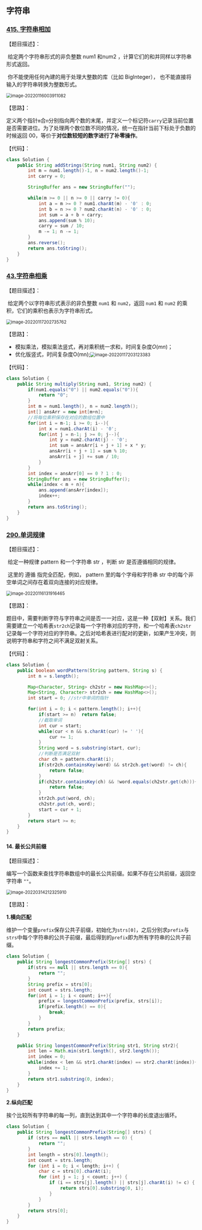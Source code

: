 ## 字符串

### [415. 字符串相加](https://leetcode-cn.com/problems/add-strings/)

【题目描述】：

​		给定两个字符串形式的非负整数 num1 和num2 ，计算它们的和并同样以字符串形式返回。

​		你不能使用任何內建的用于处理大整数的库（比如 BigInteger）， 也不能直接将输入的字符串转换为整数形式。

<img src="字符串.assets/image-20220116003911082.png" alt="image-20220116003911082" style="zoom:80%;" />

【思路】：

​		定义两个指针`m`合`n`分别指向两个数的末尾，并定义一个标记符`carry`记录当前位置是否需要进位。为了处理两个数位数不同的情况，统一在指针当前下标处于负数的时候返回 00，等价于**对位数较短的数字进行了补零操作**。

【代码】：

~~~Java
class Solution {
    public String addStrings(String num1, String num2) {
        int m = num1.length()-1, n = num2.length()-1;
        int carry = 0;

        StringBuffer ans = new StringBuffer("");

        while(m >= 0 || n >= 0 || carry != 0){
            int a = m >= 0 ? num1.charAt(m) - '0' : 0;
            int b = n >= 0 ? num2.charAt(n) - '0' : 0;
            int sum = a + b + carry;
            ans.append(sum % 10);
            carry = sum / 10;
            m -= 1; n -= 1;
        }
        ans.reverse();
        return ans.toString();
    }
}
~~~



### [43.字符串相乘](https://leetcode-cn.com/problems/multiply-strings/)

【题目描述】：

​		给定两个以字符串形式表示的非负整数 `num1` 和 `num2`，返回 `num1` 和 `num2` 的乘积，它们的乘积也表示为字符串形式。

<img src="字符串.assets/image-20220117202735762.png" alt="image-20220117202735762" style="zoom:80%;" />

【思路】：

- 模拟乘法，模拟乘法竖式，再对乘积统一求和，时间复杂度$O(mn)$​​；
- 优化版竖式，时间复杂度O(mn);<img src="字符串.assets/image-20220117203123383.png" alt="image-20220117203123383" style="zoom:80%;" />



【代码】：

~~~java
class Solution {
    public String multiply(String num1, String num2) {
        if(num1.equals("0") || num2.equals("0")){
            return "0";
        }
        int m = num1.length(), n = num2.length();
        int[] ansArr = new int[m+n];
        //将每位乘积保存在对应的数组位置中
        for(int i = m-1; i >= 0; i--){
            int x = num1.charAt(i) - '0';
            for(int j = n-1; j >= 0; j--){
                int y = num2.charAt(j) - '0';
                int sum = ansArr[i + j + 1] + x * y;
                ansArr[i + j + 1] = sum % 10;
                ansArr[i + j] += sum / 10;                
            }
        }
        int index = ansArr[0] == 0 ? 1 : 0;
        StringBuffer ans = new StringBuffer();
        while(index < m + n){
            ans.append(ansArr[index]);
            index++;
        }
        return ans.toString();
    }
}
~~~



### [290.单词规律](https://leetcode-cn.com/problems/word-pattern/)

【题目描述】：

​		给定一种规律 pattern 和一个字符串 str ，判断 str 是否遵循相同的规律。

​		这里的 遵循 指完全匹配，例如， pattern 里的每个字母和字符串 str 中的每个非空单词之间存在着双向连接的对应规律。

<img src="字符串.assets/image-20220116131916465.png" alt="image-20220116131916465" style="zoom:80%;" />



【思路】：

​		题目中，需要判断字符与字符串之间是否一一对应，这是一种【双射】关系。我们需要建立一个哈希表`str2ch`记录每一个字符串对应的字符，和一个哈希表`ch2str`记录每一个字符对应的字符串。之后对哈希表进行配对的更新，如果产生冲突，则说明字符串和字符之间不满足双射关系。

【代码】：

~~~java
class Solution {
    public boolean wordPattern(String pattern, String s) {
        int n = s.length();

        Map<Character, String> ch2str = new HashMap<>();
        Map<String, Character> str2ch = new HashMap<>();
        int start = 0; //str中单词的指针

        for(int i = 0; i < pattern.length(); i++){
            if(start >= n)  return false;
            //截取单词
            int cur = start;
            while(cur < n && s.charAt(cur) != ' '){
                cur += 1;
            }
            String word = s.substring(start, cur);
            //判断是否满足双射
            char ch = pattern.charAt(i);
            if(str2ch.containsKey(word) && str2ch.get(word) != ch){
                return false;
            }
            if(ch2str.containsKey(ch) && !word.equals(ch2str.get(ch))){
                return false;
            }
            str2ch.put(word, ch);
            ch2str.put(ch, word);
            start = cur + 1;
        }
        return start >= n;
    }
}
~~~



#### 14. 最长公共前缀

【题目描述】：

​		编写一个函数来查找字符串数组中的最长公共前缀。如果不存在公共前缀，返回空字符串 `""`。

<img src="字符串.assets/image-20220314212325910.png" alt="image-20220314212325910" style="zoom:80%;" />

【思路】：

**1.横向匹配**

​		维护一个变量`prefix`保存公共子前缀，初始化为`strs[0]`，之后分别求`prefix`与`strs`中每个字符串的公共子前缀，最后得到的`prefix`即为所有字符串的公共子前缀。

~~~java
class Solution {
    public String longestCommonPrefix(String[] strs) {
        if(strs == null || strs.length == 0){
            return "";
        }
        String prefix = strs[0];
        int count = strs.length;
        for(int i = 1; i < count; i++){
            prefix = longestCommonPrefix(prefix, strs[i]);
            if(prefix.length() == 0){
                break;
            }
        }
        return prefix;
    }

    public String longestCommonPrefix(String str1, String str2){
        int len = Math.min(str1.length(), str2.length());
        int index = 0;
        while(index < len && str1.charAt(index) == str2.charAt(index)){
            index += 1;
        }
        return str1.substring(0, index);
    }
}
~~~



**2.纵向匹配**

​		挨个比较所有字符串的每一列，直到达到其中一个字符串的长度退出循环。

~~~java
class Solution {
    public String longestCommonPrefix(String[] strs) {
        if (strs == null || strs.length == 0) {
            return "";
        }
        int length = strs[0].length();
        int count = strs.length;
        for (int i = 0; i < length; i++) {
            char c = strs[0].charAt(i);
            for (int j = 1; j < count; j++) {
                if (i == strs[j].length() || strs[j].charAt(i) != c) {
                    return strs[0].substring(0, i);
                }
            }
        }
        return strs[0];
    }
}
~~~




